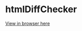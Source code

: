 # htmlDiffChecker

<a href="https://stephenjukes.github.io/htmlDiffChecker/">View in browser here</a>
